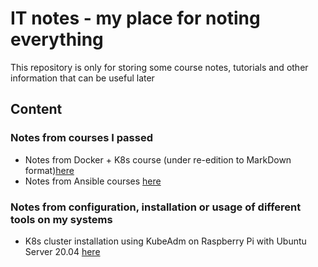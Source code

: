 # IT notes - my place for noting everything

This repository is only for storing some course notes, tutorials and other information that can be useful later

## Content

### Notes from courses I passed

* Notes from Docker + K8s course (under re-edition to MarkDown format)[here](./Courses/DockerCourse.md)
* Notes from Ansible courses [here](./Courses/AnsibleCourse.md)

### Notes from configuration, installation or usage of different tools on my systems

* K8s cluster installation using KubeAdm on Raspberry Pi with Ubuntu Server 20.04 [here](./Configurations/KubeAdmOnPi.md)
